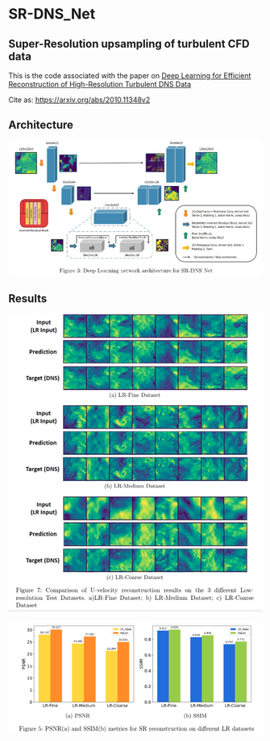 # SR-DNS_Net

## Super-Resolution upsampling of turbulent CFD data


This is the code associated with the paper on [Deep Learning for Efficient Reconstruction of High-Resolution Turbulent DNS Data](https://arxiv.org/abs/2010.11348v2)

Cite as: https://arxiv.org/abs/2010.11348v2

## Architecture

![](images/srdns_net.png)

## Results

![](images/recon_u.png)

![](images/ssim_psnr.png)